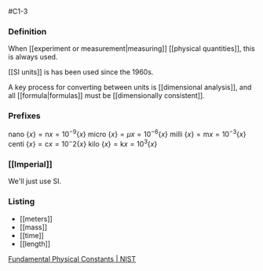 #C1-3 

### Definition
When [[experiment or measurement|measuring]] [[physical quantities]], this is always used.

[[SI units]] is has been used since the 1960s.

A key process for converting between units is [[dimensional analysis]], and all [[formula|formulas]] must be [[dimensionally consistent]].

### Prefixes
$\text{nano } \{x\} = \text{n}x = 10^{-9} \{ x \}$
$\text{micro } \{x\} = \mu x = 10^{-6} \{ x \}$
$\text{milli } \{x\} = \text{m}x = 10^{-3} \{ x \}$
$\text{centi } \{x\} = \text{c}x = 10^-2 \{ x \}$
$\text{kilo } \{x\} = \text{k}x = 10^3 \{ x \}$

### [[Imperial]]
We'll just use SI.

### Listing
- [[meters]]
- [[mass]]
- [[time]]
- [[length]]

[Fundamental Physical Constants | NIST](https://www.nist.gov/pml/fundamental-physical-constants)
